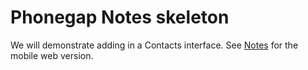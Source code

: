  <h1>Phonegap Notes skeleton</h1>

<p>
	We will demonstrate adding in a Contacts interface.  See <a href="http://github.com/nichesolutions/notes-web">Notes</a> for the mobile web version.
</p>